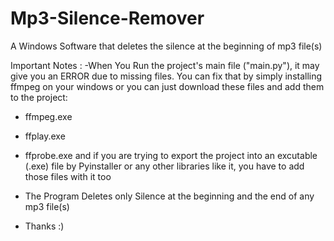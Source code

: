 # Mp3-Silence-Remover
A Windows Software that deletes the silence at the beginning of mp3 file(s)

Important Notes :
-When You Run the project's main file ("main.py"), it may give you an ERROR due to missing files.
 You can fix that by simply installing ffmpeg on your windows or you can just download these files and add them to the project:
 - ffmpeg.exe
 - ffplay.exe
 - ffprobe.exe
 and if you are trying to export the project into an excutable (.exe) file by Pyinstaller or any other libraries like it, you have to add those files with it too

- The Program Deletes only Silence at the beginning and the end of any mp3 file(s)
- Thanks :)
